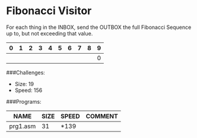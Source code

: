 # Fibonacci Visitor 

For each thing in the INBOX, send the OUTBOX the full Fibonacci Sequence up to, but not exceeding that value.

| 0   | 1   | 2   | 3   |  4  | 5   | 6   | 7   | 8   | 9   |
| --- | --- | --- | --- | --- | --- | --- | --- | --- | --- |
|     |     |     |     |     |     |     |     |     |  0  | 

###Challenges:
- Size:  19
- Speed: 156

###Programs:

|NAME    |SIZE |SPEED|COMMENT|
| ---    | --- | --- |  ---  |
|prg1.asm| 31  | *139  |       |
